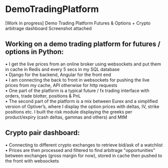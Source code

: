 # DemoTradingPlatform
[Work in progress] Demo Trading Platform Futures &amp; Options + Crypto arbitrage dashboard
Screenshot attached



## Working on a demo trading platform for futures / options in Python:
• I get the live prices from an online broker using websockets and put them in cache in Redis and every 5 secs in my SQL database\
• Django for the backend, Angular for the front end\
• I am connecting the back to front in websockets for pushing the live prices from my cache, API otherwise for http requests\
• One part of the platform is a typical future / fx trading interface with orders, trade blotter, positions & PnL\
• The second part of the platform is a mix between Eurex and a simplified version of Optiver’s, where I display the option prices with deltas, IV, strike positions etc. I built the risk module displaying the greeks per product/expiry (cash deltas, gammas and others) and MtM


## Crypto pair dashboard:
• Connecting to different crypto exchanges to retrieve bid/ask of a watchlist\
• Prices are then processed and filtered to find arbitrage "opportunities" between exchanges (gross margin for now), stored in cache then pushed to the front with websockets
